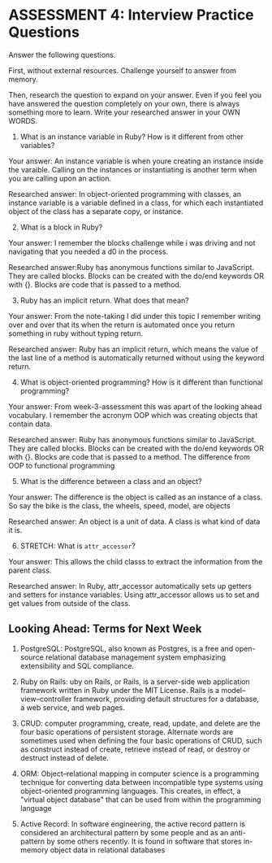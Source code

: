 # ASSESSMENT 4: Interview Practice Questions
Answer the following questions.

First, without external resources. Challenge yourself to answer from memory.

Then, research the question to expand on your answer. Even if you feel you have answered the question completely on your own, there is always something more to learn. Write your researched answer in your OWN WORDS.  

1. What is an instance variable in Ruby? How is it different from other variables?

  Your answer: An instance variable is when youre creating an instance inside the varaible. Calling on the instances or instantiating is another term when you are calling upon an action. 

  Researched answer: In object-oriented programming with classes, an instance variable is a variable defined in a class, for which each instantiated object of the class has a separate copy, or instance.



2. What is a block in Ruby?

  Your answer: I remember the blocks challenge while i was driving and not navigating that you needed a d0 in the process. 

  Researched answer:Ruby has anonymous functions similar to JavaScript. They are called blocks. Blocks can be created with the do/end keywords OR with {}. Blocks are code that is passed to a method.



3. Ruby has an implicit return. What does that mean?

  Your answer: From the note-taking I did under this topic I remember writing over and over that its when the return is automated once you return something in ruby without typing return.

  Researched answer: Ruby has an implicit return, which means the value of the last line of a method is automatically returned without using the keyword return.





4. What is object-oriented programming? How is it different than functional programming?

  Your answer: From week-3-assessment this was apart of the looking ahead vocabulary. I remember the acronym OOP which was creating objects that contain data.

  Researched answer: Ruby has anonymous functions similar to JavaScript. They are called blocks. Blocks can be created with the do/end keywords OR with {}. Blocks are code that is passed to a method. The difference from OOP to functional programming 



5. What is the difference between a class and an object?

  Your answer: The difference is the object is called as an instance of a class. So say the bike is the class, the wheels, speed, model, are objects

  Researched answer: An object is a unit of data. A class is what kind of data it is.



6. STRETCH: What is `attr_accessor`?

  Your answer: This allows the child classs to extract the information from the parent class. 

  Researched answer: In Ruby, attr_accessor automatically sets up getters and setters for instance variables. Using attr_accessor allows us to set and get values from outside of the class.





## Looking Ahead: Terms for Next Week

1. PostgreSQL: PostgreSQL, also known as Postgres, is a free and open-source relational database management system emphasizing extensibility and SQL compliance.
 
2. Ruby on Rails: uby on Rails, or Rails, is a server-side web application framework written in Ruby under the MIT License. Rails is a model–view–controller framework, providing default structures for a database, a web service, and web pages. 

3. CRUD:  computer programming, create, read, update, and delete are the four basic operations of persistent storage. Alternate words are sometimes used when defining the four basic operations of CRUD, such as construct instead of create, retrieve instead of read, or destroy or destruct instead of delete. 


4. ORM: Object–relational mapping in computer science is a programming technique for converting data between incompatible type systems using object-oriented programming languages. This creates, in effect, a "virtual object database" that can be used from within the programming language

5. Active Record: In software engineering, the active record pattern is considered an architectural pattern by some people and as an anti-pattern by some others recently. It is found in software that stores in-memory object data in relational databases
